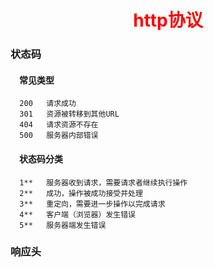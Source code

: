<h1 align='center'><font color=red>http协议</font></h1>

### 状态码
#### 　常见类型
```
  200   请求成功
  301   资源被转移到其他URL
  404   请求资源不存在
  500   服务器内部错误
```
#### 　状态码分类
```
  1**   服务器收到请求，需要请求者继续执行操作
  2**   成功，操作被成功接受并处理
  3**   重定向，需要进一步操作以完成请求
  4**   客户端（浏览器）发生错误
  5**   服务器端发生错误
```
### 响应头
